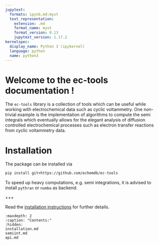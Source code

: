 ```yaml
---
jupytext:
  formats: ipynb,md:myst
  text_representation:
    extension: .md
    format_name: myst
    format_version: 0.13
    jupytext_version: 1.17.2
kernelspec:
  display_name: Python 3 (ipykernel)
  language: python
  name: python3
---
```



Welcome to the ec-tools documentation !
========================================

The `ec-tools` library is a collection of tools which can be useful while working with electrochemical data such as cyclic voltammetry. One non-trivial example is the implementation of algorithms to compute the semi integrals which eventually allows for the elegant analysis of diffusion controlled electrochemical processes such as electron transfer reactions from cyclic voltammetry data. 


Installation
============

The package can be installed via

```sh .noeval
pip install git+https://github.com/echemdb/ec-tools
```

To speed up heavy computations, e.g. semi integrations, it is advised to install `pythran` or `numba` as backend.

+++

Read the [installation instructions](installation.md) for further details.


```{toctree}
:maxdepth: 2
:caption: "Contents:"
:hidden:
installation.md
semiint.md
api.md
```
